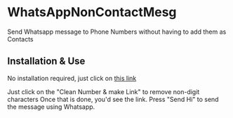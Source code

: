 # WhatsAppNonContactMesg
Send Whatsapp message to Phone Numbers without having to add them as Contacts

## Installation & Use
No installation required, just click on [this link](https://www.facebook.com/)


Just click on the "Clean Number & make Link" to remove non-digit characters
Once that is done, you'd see the link. Press "Send Hi" to send the message using Whatsapp.
